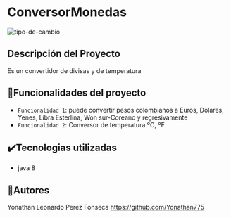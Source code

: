# ConversorMonedas
![tipo-de-cambio](https://github.com/Yonathan775/ConversorMonedas/assets/134458960/ea68db09-9cbc-46f7-9bff-b01bc9d6ec86)

## Descripción del Proyecto
Es un convertidor de divisas y de temperatura

## :hammer:Funcionalidades del proyecto

- `Funcionalidad 1`: puede convertir pesos colombianos a Euros, Dolares, Yenes, Libra Esterlina, Won sur-Coreano y regresivamente
- `Funcionalidad 2`: Conversor de temperatura ºC, ºF

## ✔️Tecnologias utilizadas
- java 8

## 🧑Autores
Yonathan Leonardo Perez Fonseca
https://github.com/Yonathan775



